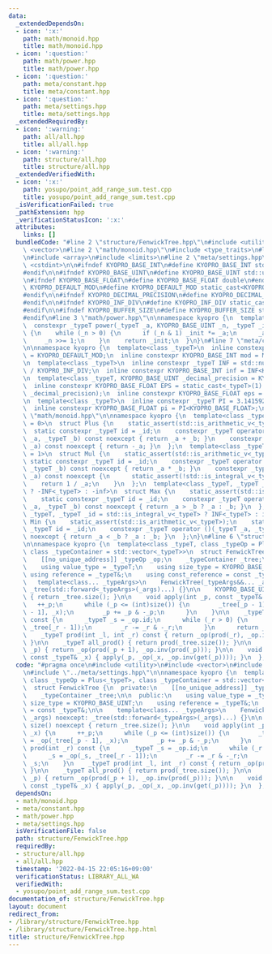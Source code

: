 ```yaml
---
data:
  _extendedDependsOn:
  - icon: ':x:'
    path: math/monoid.hpp
    title: math/monoid.hpp
  - icon: ':question:'
    path: math/power.hpp
    title: math/power.hpp
  - icon: ':question:'
    path: meta/constant.hpp
    title: meta/constant.hpp
  - icon: ':question:'
    path: meta/settings.hpp
    title: meta/settings.hpp
  _extendedRequiredBy:
  - icon: ':warning:'
    path: all/all.hpp
    title: all/all.hpp
  - icon: ':warning:'
    path: structure/all.hpp
    title: structure/all.hpp
  _extendedVerifiedWith:
  - icon: ':x:'
    path: yosupo/point_add_range_sum.test.cpp
    title: yosupo/point_add_range_sum.test.cpp
  _isVerificationFailed: true
  _pathExtension: hpp
  _verificationStatusIcon: ':x:'
  attributes:
    links: []
  bundledCode: "#line 2 \"structure/FenwickTree.hpp\"\n#include <utility>\n#include\
    \ <vector>\n#line 2 \"math/monoid.hpp\"\n#include <type_traits>\n#line 2 \"meta/constant.hpp\"\
    \n#include <array>\n#include <limits>\n#line 2 \"meta/settings.hpp\"\n#include\
    \ <cstdint>\n\n#ifndef KYOPRO_BASE_INT\n#define KYOPRO_BASE_INT std::int64_t\n\
    #endif\n\n#ifndef KYOPRO_BASE_UINT\n#define KYOPRO_BASE_UINT std::uint64_t\n#endif\n\
    \n#ifndef KYOPRO_BASE_FLOAT\n#define KYOPRO_BASE_FLOAT double\n#endif\n\n#ifndef\
    \ KYOPRO_DEFAULT_MOD\n#define KYOPRO_DEFAULT_MOD static_cast<KYOPRO_BASE_UINT>(998244353)\n\
    #endif\n\n#ifndef KYOPRO_DECIMAL_PRECISION\n#define KYOPRO_DECIMAL_PRECISION static_cast<KYOPRO_BASE_UINT>(12)\n\
    #endif\n\n#ifndef KYOPRO_INF_DIV\n#define KYOPRO_INF_DIV static_cast<KYOPRO_BASE_UINT>(3)\n\
    #endif\n\n#ifndef KYOPRO_BUFFER_SIZE\n#define KYOPRO_BUFFER_SIZE static_cast<KYOPRO_BASE_UINT>(2048)\n\
    #endif\n#line 3 \"math/power.hpp\"\n\nnamespace kyopro {\n  template<class _typeT>\n\
    \  constexpr _typeT power(_typeT _a, KYOPRO_BASE_UINT _n, _typeT _init = 1) noexcept\
    \ {\n    while (_n > 0) {\n      if (_n & 1) _init *= _a;\n      _a *= _a;\n \
    \     _n >>= 1;\n    }\n    return _init;\n  }\n}\n#line 7 \"meta/constant.hpp\"\
    \n\nnamespace kyopro {\n  template<class _typeT>\n  inline constexpr _typeT MOD\
    \ = KYOPRO_DEFAULT_MOD;\n  inline constexpr KYOPRO_BASE_INT mod = MOD<KYOPRO_BASE_INT>;\n\
    \n  template<class _typeT>\n  inline constexpr _typeT INF = std::numeric_limits<_typeT>::max()\
    \ / KYOPRO_INF_DIV;\n  inline constexpr KYOPRO_BASE_INT inf = INF<KYOPRO_BASE_INT>;\n\
    \n  template<class _typeT, KYOPRO_BASE_UINT _decimal_precision = KYOPRO_DECIMAL_PRECISION>\n\
    \  inline constexpr KYOPRO_BASE_FLOAT EPS = static_cast<_typeT>(1) / power(10ULL,\
    \ _decimal_precision);\n  inline constexpr KYOPRO_BASE_FLOAT eps = EPS<KYOPRO_BASE_FLOAT>;\n\
    \n  template<class _typeT>\n  inline constexpr _typeT PI = 3.14159265358979323846;\n\
    \  inline constexpr KYOPRO_BASE_FLOAT pi = PI<KYOPRO_BASE_FLOAT>;\n}\n#line 4\
    \ \"math/monoid.hpp\"\n\nnamespace kyopro {\n  template<class _typeT, _typeT _id\
    \ = 0>\n  struct Plus {\n    static_assert(std::is_arithmetic_v<_typeT>);\n  \
    \  static constexpr _typeT id = _id;\n    constexpr _typeT operator ()(_typeT\
    \ _a, _typeT _b) const noexcept { return _a + _b; }\n    constexpr _typeT inv(_typeT\
    \ _a) const noexcept { return -_a; }\n  };\n  template<class _typeT, _typeT _id\
    \ = 1>\n  struct Mul {\n    static_assert(std::is_arithmetic_v<_typeT>);\n   \
    \ static constexpr _typeT id = _id;\n    constexpr _typeT operator ()(_typeT _a,\
    \ _typeT _b) const noexcept { return _a * _b; }\n    constexpr _typeT inv(_typeT\
    \ _a) const noexcept {\n      static_assert(!std::is_integral_v<_typeT>);\n  \
    \    return 1 / _a;\n    }\n  };\n  template<class _typeT, _typeT _id = std::is_integral_v<_typeT>\
    \ ? -INF<_typeT> : -inf>\n  struct Max {\n    static_assert(std::is_arithmetic_v<_typeT>);\n\
    \    static constexpr _typeT id = _id;\n    constexpr _typeT operator ()(_typeT\
    \ _a, _typeT _b) const noexcept { return _a > _b ? _a : _b; }\n  };\n  template<class\
    \ _typeT, _typeT _id = std::is_integral_v<_typeT> ? INF<_typeT> : inf>\n  struct\
    \ Min {\n    static_assert(std::is_arithmetic_v<_typeT>);\n    static constexpr\
    \ _typeT id = _id;\n    constexpr _typeT operator ()(_typeT _a, _typeT _b) const\
    \ noexcept { return _a < _b ? _a : _b; }\n  };\n}\n#line 6 \"structure/FenwickTree.hpp\"\
    \n\nnamespace kyopro {\n  template<class _typeT, class _typeOp = Plus<_typeT>,\
    \ class _typeContainer = std::vector<_typeT>>\n  struct FenwickTree {\n  private:\n\
    \    [[no_unique_address]] _typeOp _op;\n    _typeContainer _tree;\n\n  public:\n\
    \    using value_type = _typeT;\n    using size_type = KYOPRO_BASE_UINT;\n   \
    \ using reference = _typeT&;\n    using const_reference = const _typeT&;\n\n \
    \   template<class... _typeArgs>\n    FenwickTree(_typeArgs&&... _args) noexcept:\
    \ _tree(std::forward<_typeArgs>(_args)...) {}\n\n    KYOPRO_BASE_UINT size() noexcept\
    \ { return _tree.size(); }\n\n    void apply(int _p, const _typeT& _x) {\n   \
    \   ++_p;\n      while (_p <= (int)size()) {\n        _tree[_p - 1] = _op(_tree[_p\
    \ - 1], _x);\n        _p += _p & -_p;\n      }\n    }\n\n    _typeT prod(int _r)\
    \ const {\n      _typeT _s = _op.id;\n      while (_r > 0) {\n        _s = _op(_s,\
    \ _tree[_r - 1]);\n        _r -= _r & -_r;\n      }\n      return _s;\n    }\n\
    \    _typeT prod(int _l, int _r) const { return _op(prod(_r), _op.inv(prod(_l)));\
    \ }\n\n    _typeT all_prod() { return prod(_tree.size()); }\n\n    _typeT get(int\
    \ _p) { return _op(prod(_p + 1), _op.inv(prod(_p))); }\n\n    void set(int _p,\
    \ const _typeT& _x) { apply(_p, _op(_x, _op.inv(get(_p)))); }\n  };\n}\n"
  code: "#pragma once\n#include <utility>\n#include <vector>\n#include \"../math/monoid.hpp\"\
    \n#include \"../meta/settings.hpp\"\n\nnamespace kyopro {\n  template<class _typeT,\
    \ class _typeOp = Plus<_typeT>, class _typeContainer = std::vector<_typeT>>\n\
    \  struct FenwickTree {\n  private:\n    [[no_unique_address]] _typeOp _op;\n\
    \    _typeContainer _tree;\n\n  public:\n    using value_type = _typeT;\n    using\
    \ size_type = KYOPRO_BASE_UINT;\n    using reference = _typeT&;\n    using const_reference\
    \ = const _typeT&;\n\n    template<class... _typeArgs>\n    FenwickTree(_typeArgs&&...\
    \ _args) noexcept: _tree(std::forward<_typeArgs>(_args)...) {}\n\n    KYOPRO_BASE_UINT\
    \ size() noexcept { return _tree.size(); }\n\n    void apply(int _p, const _typeT&\
    \ _x) {\n      ++_p;\n      while (_p <= (int)size()) {\n        _tree[_p - 1]\
    \ = _op(_tree[_p - 1], _x);\n        _p += _p & -_p;\n      }\n    }\n\n    _typeT\
    \ prod(int _r) const {\n      _typeT _s = _op.id;\n      while (_r > 0) {\n  \
    \      _s = _op(_s, _tree[_r - 1]);\n        _r -= _r & -_r;\n      }\n      return\
    \ _s;\n    }\n    _typeT prod(int _l, int _r) const { return _op(prod(_r), _op.inv(prod(_l)));\
    \ }\n\n    _typeT all_prod() { return prod(_tree.size()); }\n\n    _typeT get(int\
    \ _p) { return _op(prod(_p + 1), _op.inv(prod(_p))); }\n\n    void set(int _p,\
    \ const _typeT& _x) { apply(_p, _op(_x, _op.inv(get(_p)))); }\n  };\n}\n"
  dependsOn:
  - math/monoid.hpp
  - meta/constant.hpp
  - math/power.hpp
  - meta/settings.hpp
  isVerificationFile: false
  path: structure/FenwickTree.hpp
  requiredBy:
  - structure/all.hpp
  - all/all.hpp
  timestamp: '2022-04-15 22:05:16+09:00'
  verificationStatus: LIBRARY_ALL_WA
  verifiedWith:
  - yosupo/point_add_range_sum.test.cpp
documentation_of: structure/FenwickTree.hpp
layout: document
redirect_from:
- /library/structure/FenwickTree.hpp
- /library/structure/FenwickTree.hpp.html
title: structure/FenwickTree.hpp
---
```

